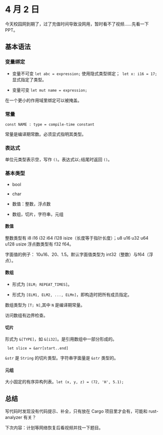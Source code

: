 # 4 月 2 日

今天校园网到期了，过了充值时间导致没网用，暂时看不了视频……先看一下 PPT。

## 基本语法

### 变量绑定

- 变量不可变
```let abc = expression;``` 使用隐式类型绑定；``` let x: i16 = 17;``` 显式指定了类型。

- 变量可变
```let mut name = expression;```

在一个更小的作用域里绑定可以被掩盖。

### 常量

```const NAME : type = compile-time constant```

常量是编译期常数。必须显式指明其类型。

### 表达式

单位元类型表示空，写作 ```()```。表达式以```;```结尾时返回 ```()```。

### 基本类型

- bool

- char

- 数值：整数，浮点数

- 数组，切片，字符串，元组

#### 数值

整数类型有 i8 i16 i32 i64 i128 isize（长度等于指针长度）；u8 u16 u32 u64 u128 usize
浮点数类型有 f32 f64。

字面值的例子： 10u16、20、1.5。默认字面值类型为 int32（整数）与f64（浮点）。

#### 数组

- 形式为 ```[ELM; REPEAT_TIMES]```。

- 形式为 ```[ELM1, ELM2, ..., ELMn]```，即构造时把所有成员指定。

数组类型为 ```[T; N]```,其中 ```N``` 是编译期常量。

访问数组有边界检查。

#### 切片

形式为 ```&[TYPE]```，如 ```&[i32]```。是引用数组中一部分形成的。

``` let slice = &arr[start..end]```

```&str``` 是 ```String``` 的切片类型。字符串字面量是 ```&str``` 类型的。

#### 元组

大小固定的有序异构列表。```let (x, y, z) = (72, 'H', 5.1);```

## 总结

写代码时发现没有代码提示、补全，只有放在 Cargo 项目里才会有，可能和 rust-analyzer 有关？

下次内容：计划等网络恢复后看视频并找一下题目。